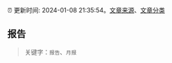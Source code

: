 :alarm_clock: 更新时间: 2024-01-08 21:35:54。[文章来源](/README.md)、[文章分类](/TAGS.md)

## 报告


> 关键字：`报告`、`月报`



